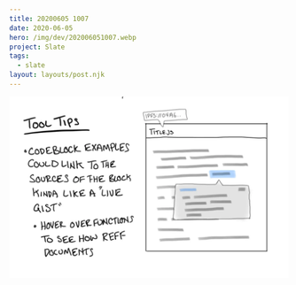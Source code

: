 ```yaml
---
title: 20200605 1007
date: 2020-06-05
hero: /img/dev/202006051007.webp
project: Slate
tags:
  - slate
layout: layouts/post.njk
---
```


![Screenshot of Slate's new Data Meter](/img/dev/202006051007.webp)
